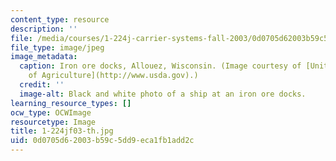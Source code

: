 ```yaml
---
content_type: resource
description: ''
file: /media/courses/1-224j-carrier-systems-fall-2003/0d0705d62003b59c5dd9eca1fb1add2c_1-224jf03-th.jpg
file_type: image/jpeg
image_metadata:
  caption: Iron ore docks, Allouez, Wisconsin. (Image courtesy of [United States Department
    of Agriculture](http://www.usda.gov).)
  credit: ''
  image-alt: Black and white photo of a ship at an iron ore docks.
learning_resource_types: []
ocw_type: OCWImage
resourcetype: Image
title: 1-224jf03-th.jpg
uid: 0d0705d6-2003-b59c-5dd9-eca1fb1add2c
---
```

